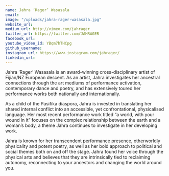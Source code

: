 ```yaml
---
name: Jahra ‘Rager’ Wasasala
email: 
image: "/uploads/jahra-rager-wasasala.jpg"
website_url: 
medium_url: http://vimeo.com/jahrager
twitter_url: https://twitter.com/JAHRAGER
facebook_url: 
youtube_video_id: YBqm7hTHCpg
github_username: 
instagram_url: https://www.instagram.com/jahrager/
linkedin_url: 
---
```


Jahra ‘Rager’ Wasasala is an award-winning cross-disciplinary artist of Fijian/NZ European descent. As an artist, Jahra investigates her ancestral connections through the art mediums of performance activation, contemporary dance and poetry, and has extensively toured her performance works both nationally and internationally.

As a child of the Pasifika diaspora, Jahra is invested in translating her shared internal conflict into an accessible, yet confrontational, physicalised language. Her most recent performance work titled “a world, with your wound in it” focuses on the complex relationship between the earth and a woman’s body, a theme Jahra continues to investigate in her developing work.

Jahra is known for her transcendent performance presence, otherworldly physicality and potent poetry, as well as her bold approach to political and social themes both on and off the stage. Jahra found her voice through the physical arts and believes that they are intrinsically tied to reclaiming autonomy, reconnecting to your ancestors and changing the world around you.
